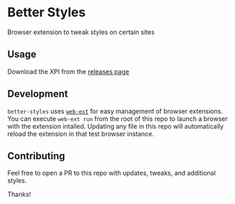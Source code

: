 # Better Styles

Browser extension to tweak styles on certain sites

## Usage

Download the XPI from the [releases page](https://github.com/codegoalie/better-styles/releases)

## Development

`better-styles` uses [`web-ext`](https://extensionworkshop.com/documentation/develop/getting-started-with-web-ext/)
for easy management of browser extensions. You can execute `web-ext run` from
the root of this repo to launch a browser with the extension intalled. Updating
any file in this repo will automatically reload the extension in that test
browser instance.

## Contributing

Feel free to open a PR to this repo with updates, tweaks, and additional styles.

Thanks!
